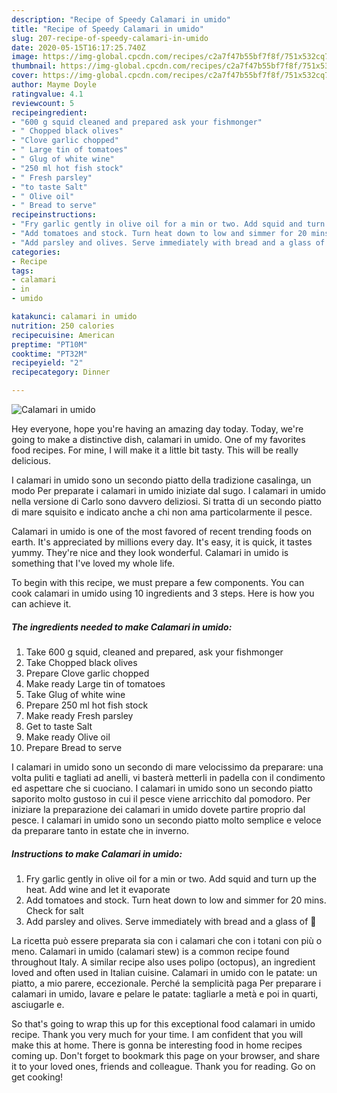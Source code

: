 ```yaml
---
description: "Recipe of Speedy Calamari in umido"
title: "Recipe of Speedy Calamari in umido"
slug: 207-recipe-of-speedy-calamari-in-umido
date: 2020-05-15T16:17:25.740Z
image: https://img-global.cpcdn.com/recipes/c2a7f47b55bf7f8f/751x532cq70/calamari-in-umido-recipe-main-photo.jpg
thumbnail: https://img-global.cpcdn.com/recipes/c2a7f47b55bf7f8f/751x532cq70/calamari-in-umido-recipe-main-photo.jpg
cover: https://img-global.cpcdn.com/recipes/c2a7f47b55bf7f8f/751x532cq70/calamari-in-umido-recipe-main-photo.jpg
author: Mayme Doyle
ratingvalue: 4.1
reviewcount: 5
recipeingredient:
- "600 g squid cleaned and prepared ask your fishmonger"
- " Chopped black olives"
- "Clove garlic chopped"
- " Large tin of tomatoes"
- " Glug of white wine"
- "250 ml hot fish stock"
- " Fresh parsley"
- "to taste Salt"
- " Olive oil"
- " Bread to serve"
recipeinstructions:
- "Fry garlic gently in olive oil for a min or two. Add squid and turn up the heat. Add wine and let it evaporate"
- "Add tomatoes and stock. Turn heat down to low and simmer for 20 mins. Check for salt"
- "Add parsley and olives. Serve immediately with bread and a glass of 🍷"
categories:
- Recipe
tags:
- calamari
- in
- umido

katakunci: calamari in umido 
nutrition: 250 calories
recipecuisine: American
preptime: "PT10M"
cooktime: "PT32M"
recipeyield: "2"
recipecategory: Dinner

---
```



![Calamari in umido](https://img-global.cpcdn.com/recipes/c2a7f47b55bf7f8f/751x532cq70/calamari-in-umido-recipe-main-photo.jpg)

Hey everyone, hope you're having an amazing day today. Today, we're going to make a distinctive dish, calamari in umido. One of my favorites food recipes. For mine, I will make it a little bit tasty. This will be really delicious.

I calamari in umido sono un secondo piatto della tradizione casalinga, un modo Per preparate i calamari in umido iniziate dal sugo. I calamari in umido nella versione di Carlo sono davvero deliziosi. Si tratta di un secondo piatto di mare squisito e indicato anche a chi non ama particolarmente il pesce.

Calamari in umido is one of the most favored of recent trending foods on earth. It's appreciated by millions every day. It's easy, it is quick, it tastes yummy. They're nice and they look wonderful. Calamari in umido is something that I've loved my whole life.


To begin with this recipe, we must prepare a few components. You can cook calamari in umido using 10 ingredients and 3 steps. Here is how you can achieve it.

<!--inarticleads1-->

##### The ingredients needed to make Calamari in umido:

1. Take 600 g squid, cleaned and prepared, ask your fishmonger
1. Take  Chopped black olives
1. Prepare Clove garlic chopped
1. Make ready  Large tin of tomatoes
1. Take  Glug of white wine
1. Prepare 250 ml hot fish stock
1. Make ready  Fresh parsley
1. Get to taste Salt
1. Make ready  Olive oil
1. Prepare  Bread to serve


I calamari in umido sono un secondo di mare velocissimo da preparare: una volta puliti e tagliati ad anelli, vi basterà metterli in padella con il condimento ed aspettare che si cuociano. I calamari in umido sono un secondo piatto saporito molto gustoso in cui il pesce viene arricchito dal pomodoro. Per iniziare la preparazione dei calamari in umido dovete partire proprio dal pesce. I calamari in umido sono un secondo piatto molto semplice e veloce da preparare tanto in estate che in inverno. 

<!--inarticleads2-->

##### Instructions to make Calamari in umido:

1. Fry garlic gently in olive oil for a min or two. Add squid and turn up the heat. Add wine and let it evaporate
1. Add tomatoes and stock. Turn heat down to low and simmer for 20 mins. Check for salt
1. Add parsley and olives. Serve immediately with bread and a glass of 🍷


La ricetta può essere preparata sia con i calamari che con i totani con più o meno. Calamari in umido (calamari stew) is a common recipe found throughout Italy. A similar recipe also uses polipo (octopus), an ingredient loved and often used in Italian cuisine. Calamari in umido con le patate: un piatto, a mio parere, eccezionale. Perché la semplicità paga Per preparare i calamari in umido, lavare e pelare le patate: tagliarle a metà e poi in quarti, asciugarle e. 

So that's going to wrap this up for this exceptional food calamari in umido recipe. Thank you very much for your time. I am confident that you will make this at home. There is gonna be interesting food in home recipes coming up. Don't forget to bookmark this page on your browser, and share it to your loved ones, friends and colleague. Thank you for reading. Go on get cooking!
